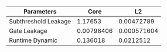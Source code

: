| Parameters | Core | L2 |
| --- | --- | --- |
| Subthreshold Leakage | 1.17653 | 0.00472789 |
| Gate Leakage | 0.00798406 | 0.000571604 |
| Runtime Dynamic | 0.136018 | 0.0212512 |
